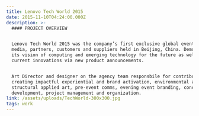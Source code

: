 ```yaml
---
title: Lenovo Tech World 2015
date: 2015-11-10T04:24:00.000Z
description: >-
  #### PROJECT OVERVIEW


  Lenovo Tech World 2015 was the company’s first exclusive global event for
  media, partners, customers and suppliers held in Beijing, China. Demonstrating
  its vision of computing and emerging technology for the future as well as
  current innovations via new product announcements. 


  Art Director and designer on the agency team responsbile for contributing and
  creating impactful experiential and brand activation, environmental and
  structural applied art, pre-event comms, evening event branding, concept/theme
  development, project management and organization.
link: /assets/uploads/TechWorld-300x300.jpg
tags: work
---
```


